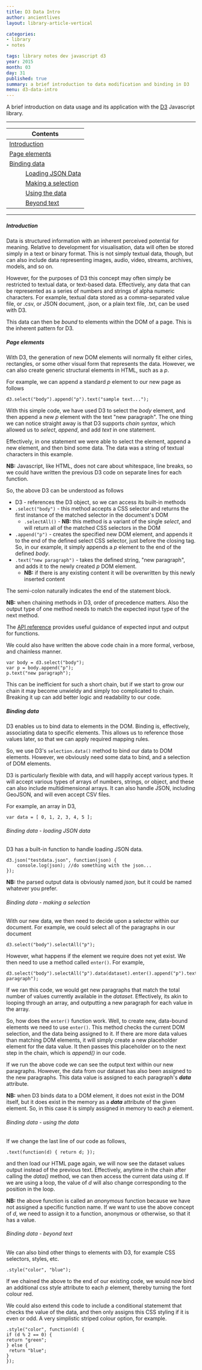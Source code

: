 ```yaml
---
title: D3 Data Intro
author: ancientlives
layout: library-article-vertical

categories:
- library
- notes

tags: library notes dev javascript d3
year: 2015
month: 03
day: 31
published: true
summary: a brief introduction to data modification and binding in D3
menu: d3-data-intro
---
```


A brief introduction on data usage and its application with the [D3](http://d3js.org/) Javascript library.

***

Contents |
-------------------------|
[Introduction](#intro)   |
[Page elements](#page)   |
[Binding data](#binding) |
&nbsp; &nbsp; &nbsp; &nbsp; &nbsp; [Loading JSON Data](#binding-json) |
&nbsp; &nbsp; &nbsp; &nbsp; &nbsp; [Making a selection](#binding-selection) |
&nbsp; &nbsp; &nbsp; &nbsp; &nbsp; [Using the data](#binding-data) |
&nbsp; &nbsp; &nbsp; &nbsp; &nbsp; [Beyond text](#binding-text) |


***

<a id="intro"></a>
##### Introduction
Data is structured information with an inherent perceived potential for meaning. Relative to development for visualisation, data will often be stored simply in a text or binary format. This is not simply textual data, though, but can also include data representing images, audio, video, streams, archives, models, and so on.

However, for the purposes of D3 this concept may often simply be restricted to textual data, or text-based data. Effectively, any data that can be represented as a series of numbers and strings of alpha numeric characters. For example, textual data stored as a comma-separated value file, or .csv, or JSON document, .json, or a plain text file, .txt, can be used with D3.

This data can then be *bound* to elements within the DOM of a page. This is the inherent pattern for D3.

<a id="page"></a>
##### Page elements
With D3, the generation of new DOM elements will normally fit either cirles, rectangles, or some other visual form that represents the data. However, we can also create generic structural elements in HTML, such as a *p*.

For example, we can append a standard *p* element to our new page as follows

```
d3.select("body").append("p").text("sample text...");
```

With this simple code, we have used D3 to select the *body* element, and then append a new *p* element with the text "new paragraph". The one thing we can notice straight away is that D3 supports *chain syntax*, which allowed us to *select*, *append*, and add *text* in one statement. 

Effectively, in one statement we were able to select the element, append a new element, and then bind some data. The data was a string of textual characters in this example.

**NB:** Javascript, like HTML, does not care about whitespace, line breaks, so we could have written the previous D3 code on separate lines for each function.

So, the above D3 can be understood as follows

  * D3 - references the D3 object, so we can access its built-in methods
  * `.select("body")` - this method accepts a CSS selector and returns the first instance of the matched selector in the document's DOM
    * `.selectAll()` - **NB:** this method is a variant of the single *select*, and will return all of the matched CSS selectors in the DOM
  * `.append("p")` - creates the specified new DOM element, and appends it to the end of the defined select CSS selector, just before the closing tag. So, in our example, it simply appends a *p* element to the end of the defined *body*.
  * `.text("new paragraph")` - takes the defined string, "new paragraph", and adds it to the newly created *p* DOM element.
    * **NB:** if there is any existing content it will be overwritten by this newly inserted content

The semi-colon naturally indicates the end of the statement block.

**NB:** when chaining methods in D3, order of precedence matters. Also the output type of one method needs to match the expected input type of the next method. 

The [API reference](https://github.com/mbostock/d3/wiki/API-Reference) provides useful guidance of expected input and output for functions.

We could also have written the above code chain in a more formal, verbose, and chainless manner.

```
var body = d3.select("body");
var p = body.append("p");
p.text("new paragraph");
```

This can be inefficient for such a short chain, but if we start to grow our chain it may become unwieldy and simply too complicated to chain. Breaking it up can add better logic and readability to our code.

<a id="binding"></a>
##### Binding data
D3 enables us to bind data to elements in the DOM. Binding is, effectively, associating data to specific elements. This allows us to reference those values later, so that we can apply required mapping rules.

So, we use D3's `selection.data()` method to bind our data to DOM elements. However, we obviously need some data to bind, and a selection of DOM elements.

D3 is particularly flexible with data, and will happily accept various types. It will accept various types of arrays of numbers, strings, or object, and these can also include multidimensional arrays. It can also handle JSON, including GeoJSON, and will even accept CSV files. 

For example, an array in D3,

```
var data = [ 0, 1, 2, 3, 4, 5 ];
```

<a id="binding-json"></a>
###### Binding data - loading JSON data
D3 has a built-in function to handle loading JSON data. 

```
d3.json("testdata.json", function(json) {
	console.log(json); //do something with the json...
});
```

**NB:** the parsed output data is obviously named *json*, but it could be named whatever you prefer.

<a id="binding-selection"></a>
###### Binding data - making a selection
With our new data, we then need to decide upon a selector within our document. For example, we could select all of the paragraphs in our document

```
d3.select("body").selectAll("p");
```

However, what happens if the element we require does not yet exist. We then need to use a method called `enter()`. For example,

```
d3.select("body").selectAll("p").data(dataset).enter().append("p").text("new paragraph");
```

If we ran this code, we would get new paragraphs that match the total number of values currently available in the *dataset*. Effectively, its akin to looping through an array, and outputting a new paragraph for each value in the array.

So, how does the `enter()` function work. Well, to create new, data-bound elements we need to use `enter()`. This method checks the current DOM selection, and the data being assigned to it. If there are more data values than matching DOM elements, it will simply create a new placeholder element for the data value. It then passes this placeholder on to the next step in the chain, which is *append()* in our code.

If we run the above code we can see the output text within our new paragraphs. However, the data from our dataset has also been assigned to the new paragraphs. This data value is assigned to each paragraph's **_data_** attribute.

**NB:** when D3 binds data to a DOM element, it does not exist in the DOM itself, but it does exist in the memory as a **_data_** attribute of the given element. So, in this case it is simply assigned in memory to each *p* element. 

<a id="binding-data"></a>
###### Binding data - using the data
If we change the last line of our code as follows,

```
.text(function(d) { return d; });
```

and then load our HTML page again, we will now see the dataset values output instead of the previous text. Effectively, anytime in the chain after calling the *data()* method, we can then access the current data using *d*. If we are using a loop, the value of *d* will also change corresponding to the position in the loop.

**NB:** the above function is called an *anonymous* function because we have not assigned a specific function name. If we want to use the above concept of *d*, we need to assign it to a function, anonymous or otherwise, so that it has a value. 

<a id="binding-text"></a>
###### Binding data - beyond text
We can also bind other things to elements with D3, for example CSS selectors, styles, etc.

```
.style("color", "blue");
```

If we chained the above to the end of our existing code, we would now bind an additional css style attribute to each *p* element, thereby turning the font colour red.

We could also extend this code to include a conditional statememt that checks the value of the data, and then only assigns this CSS styling if it is even or odd.
A very simplistic striped colour option, for example.

```
.style("color", function(d) {
if (d % 2 == 0) {
return "green";
} else {
 return "blue";
}
});
```